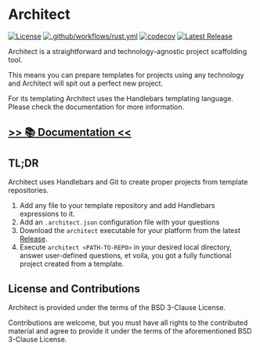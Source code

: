 # Architect

[![License][license-badge]][license-url]
[![.github/workflows/rust.yml][build-badge]][workflow-url]
[![codecov][codecov-badge]][codecov-url]
[![Latest Release][release-badge]][release-url]

[license-badge]: https://img.shields.io/github/license/v47-io/architect-rs

[license-url]: https://github.com/v47-io/architect-rs/blob/master/LICENSE

[build-badge]: https://github.com/v47-io/architect-rs/actions/workflows/tests.yml/badge.svg

[workflow-url]: https://github.com/v47-io/architect-rs/actions/workflows/tests.yml

[codecov-badge]: https://codecov.io/gh/v47-io/architect-rs/branch/master/graph/badge.svg?token=FDASC57M7H

[codecov-url]: https://codecov.io/gh/v47-io/architect-rs

[release-badge]: https://img.shields.io/github/v/release/v47-io/architect-rs?include_prereleases

[release-url]: https://github.com/v47-io/architect-rs/releases

Architect is a straightforward and technology-agnostic project scaffolding tool.

This means you can prepare templates for projects using any technology and Architect will spit out a perfect new
project.

For its templating Architect uses the Handlebars templating language. Please check the documentation for more
information.

## [&gt;&gt; 📚 Documentation &lt;&lt;](https://v47-io.github.io/architect-rs/)

## TL;DR

Architect uses Handlebars and Git to create proper projects from template repositories.

1. Add any file to your template repository and add Handlebars expressions to it.
2. Add an `.architect.json` configuration file with your questions
3. Download the `architect` executable for your platform from the
   latest [Release](https://github.com/v47-io/architect-rs/releases).
4. Execute `architect <PATH-TO-REPO>` in your desired local directory, answer user-defined questions, et voila, you got
   a fully functional project created from a template.

## License and Contributions

Architect is provided under the terms of the BSD 3-Clause License.

Contributions are welcome, but you must have all rights to the contributed material and agree to provide it under the
terms of the aforementioned BSD 3-Clause License.
